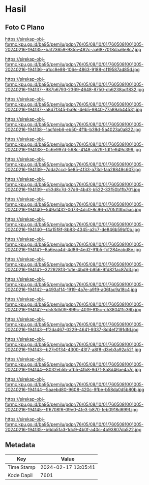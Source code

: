 # Hasil

## Foto C Plano

https://sirekap-obj-formc.kpu.go.id/ba95/pemilu/pdpr/76/05/08/10/01/7605081001005-20240216-194135--ba123659-9355-492c-aa68-7018daa6e8c7.jpg

https://sirekap-obj-formc.kpu.go.id/ba95/pemilu/pdpr/76/05/08/10/01/7605081001005-20240216-194136--a1cc9e98-106e-4863-9188-cf19587ad85d.jpg

https://sirekap-obj-formc.kpu.go.id/ba95/pemilu/pdpr/76/05/08/10/01/7605081001005-20240216-194137--987b6793-2369-4648-8750-cb6238ad1832.jpg

https://sirekap-obj-formc.kpu.go.id/ba95/pemilu/pdpr/76/05/08/10/01/7605081001005-20240216-194137--a8d7f345-ba9c-4eb5-9840-77a89ab44531.jpg

https://sirekap-obj-formc.kpu.go.id/ba95/pemilu/pdpr/76/05/08/10/01/7605081001005-20240216-194138--1acfdeb6-eb50-4f1b-b38d-5a4023a0a822.jpg

https://sirekap-obj-formc.kpu.go.id/ba95/pemilu/pdpr/76/05/08/10/01/7605081001005-20240216-194138--0c6e997d-568c-4148-a529-1df1e949c399.jpg

https://sirekap-obj-formc.kpu.go.id/ba95/pemilu/pdpr/76/05/08/10/01/7605081001005-20240216-194139--7dda2ccd-5e85-4f33-a73d-faa28849c607.jpg

https://sirekap-obj-formc.kpu.go.id/ba95/pemilu/pdpr/76/05/08/10/01/7605081001005-20240216-194139--c53d8c7d-37d6-4bd3-b522-33f50b11b701.jpg

https://sirekap-obj-formc.kpu.go.id/ba95/pemilu/pdpr/76/05/08/10/01/7605081001005-20240216-194140--549af432-0d73-4dc0-8c96-d70fd13bc5ac.jpg

https://sirekap-obj-formc.kpu.go.id/ba95/pemilu/pdpr/76/05/08/10/01/7605081001005-20240216-194140--f4a15f8f-8b83-4345-a2c7-de846b59bf0b.jpg

https://sirekap-obj-formc.kpu.go.id/ba95/pemilu/pdpr/76/05/08/10/01/7605081001005-20240216-194141--8a6eaa4d-4d86-4ed2-91b5-fcf284eabd8e.jpg

https://sirekap-obj-formc.kpu.go.id/ba95/pemilu/pdpr/76/05/08/10/01/7605081001005-20240216-194141--32292813-1c1e-4bd9-b956-9fd82fac87d3.jpg

https://sirekap-obj-formc.kpu.go.id/ba95/pemilu/pdpr/76/05/08/10/01/7605081001005-20240216-194142--a493a114-1919-4a7e-a919-a06fac9a18c4.jpg

https://sirekap-obj-formc.kpu.go.id/ba95/pemilu/pdpr/76/05/08/10/01/7605081001005-20240216-194142--c553d509-899c-40f9-815c-c5380411c36b.jpg

https://sirekap-obj-formc.kpu.go.id/ba95/pemilu/pdpr/76/05/08/10/01/7605081001005-20240216-194143--ff2da467-0229-4641-9337-8d4ef2191dfd.jpg

https://sirekap-obj-formc.kpu.go.id/ba95/pemilu/pdpr/76/05/08/10/01/7605081001005-20240216-194143--b27e0134-4300-43f7-a8f8-d3eb3a92a521.jpg

https://sirekap-obj-formc.kpu.go.id/ba95/pemilu/pdpr/76/05/08/10/01/7605081001005-20240216-194144--8032eb5b-afb5-4fb8-9d7f-8a8d46ae4a7c.jpg

https://sirekap-obj-formc.kpu.go.id/ba95/pemilu/pdpr/76/05/08/10/01/7605081001005-20240216-194144--5aaebd80-9608-420c-9fbe-b58da0d5b80b.jpg

https://sirekap-obj-formc.kpu.go.id/ba95/pemilu/pdpr/76/05/08/10/01/7605081001005-20240216-194145--ff6708f6-09e0-4fe3-b870-feb0918d699f.jpg

https://sirekap-obj-formc.kpu.go.id/ba95/pemilu/pdpr/76/05/08/10/01/7605081001005-20240216-194135--b6da51a3-1dc9-4b0f-a40c-4b93807da522.jpg


## Metadata

| Key        | Value               |
| ---------- | ------------------- |
| Time Stamp | 2024-02-17 13:05:41 |
| Kode Dapil | 7601                |




